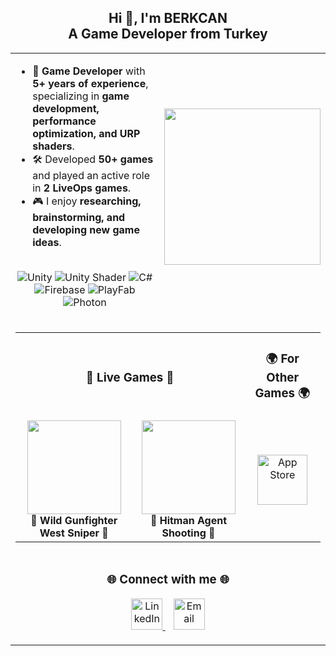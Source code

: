 <h2 align="center">Hi 👋, I'm BERKCAN<br>A Game Developer from Turkey</h2>  
<table align="center"> 
  <tr>
    <td align="left">
      <ul> 
        <li>🎯 <b>Game Developer</b> with <b>5+ years of experience</b>, specializing in <b>game development, performance optimization, and URP shaders</b>.</li> 
        <li>🛠️ Developed <b>50+ games</b> and played an active role in <b>2 LiveOps games</b>.</li>
        <li>🎮 I enjoy <b>researching, brainstorming, and developing new game ideas</b>.</li>
      </ul>
        <p align="center">
          <br>
          <img src="https://img.shields.io/badge/unity-%23000000.svg?style=for-the-badge&logo=unity&logoColor=white" alt="Unity">
          <img src="https://img.shields.io/badge/Shader-5C2D91?style=for-the-badge&logo=unity&logoColor=white" alt="Unity Shader">
          <img src="https://img.shields.io/badge/c%23-%23239120.svg?style=for-the-badge&logo=csharp&logoColor=white" alt="C#">
          <img src="https://img.shields.io/badge/firebase-%23039BE5.svg?style=for-the-badge&logo=firebase" alt="Firebase">
          <img src="https://img.shields.io/badge/playfab-FF6C37?style=for-the-badge&logo=unity&logoColor=white" alt="PlayFab">
          <img src="https://img.shields.io/badge/photon-0092E0?style=for-the-badge&logo=unity&logoColor=white" alt="Photon">
        </p> 
    </td>
    <td align="right">
      <img src="https://media2.giphy.com/media/v1.Y2lkPTc5MGI3NjExc2xuc3NraTZlaDVtcXRxYW9odDY2cXpoNzJmMm1odWt4N3FqeWs5bSZlcD12MV9pbnRlcm5hbF9naWZfYnlfaWQmY3Q9Zw/jBOOXxSJfG8kqMxT11/giphy.gif" width="250">
    </td>
  </tr> 
  <tr>
    <td colspan="2" align="center">
      <table width="100%">
        <tr>
          <td colspan="2" align="center"><h3>📱 Live Games 📱</h3></td>
          <td colspan="2" align="center"><h3>🌍 For Other Games 🌍</h3></td>
        </tr>
        <tr>
          <td align="center">
            <a href="https://play.google.com/store/apps/details?id=com.mg.wild.gunfighter.west.sniper&hl=en_ZA">
              <img src="https://play-lh.googleusercontent.com/m9qg0hcWotPVQtwhoWrVK977DGvlNcNgb4s0trSQmv3K401iYIQM8zcylCb36fGuF6U=w240-h480" width="150">
            </a>
            <br>
            <b>🎯 Wild Gunfighter West Sniper 🎯</b> 
          </td>
          <td align="center">
            <a href="https://play.google.com/store/apps/details?id=com.hitman.agent.shooting&hl=en_US">
              <img src="https://play-lh.googleusercontent.com/ARndlkXOoOFz3FxtE5Lwlz9dydTWkJy8g4FeiP5ogK9W6WQsT0yPDd_1GlcANwIChWQ=w240-h480" width="150">
            </a>
            <br>
            <b>🔫 Hitman Agent Shooting 🔫</b>     
          </td>
          <td colspan="2" align="center">
            <a href="https://apps.apple.com/tr/developer/berkcan-karabulut/id1503022996?l=tr">
              <img src="https://skillicons.dev/icons?i=apple" alt="App Store" width="80px" />
            </a>
          </td>
        </tr>
      </table>
    </td>
  </tr> 
  <tr>
    <td colspan="2" align="center">
      <h3>🌐 Connect with me 🌐</h3>
      <p>
        <a href="https://www.linkedin.com/in/berkcan-karabulut-3ba121145/">
          <img src="https://upload.wikimedia.org/wikipedia/commons/c/ca/LinkedIn_logo_initials.png" alt="LinkedIn" width="50px" />
        </a>
        &nbsp;&nbsp;
        <a href="mailto:berkcank95@gmail.com">
          <img src="https://upload.wikimedia.org/wikipedia/commons/7/7e/Gmail_icon_%282020%29.svg" alt="Email" width="50px" />
        </a>
      </p>
    </td>
  </tr>
</table>
